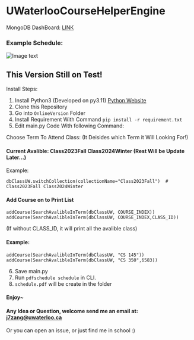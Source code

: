 # UWaterlooCourseHelperEngine

MongoDB DashBoard: [LINK](https://charts.mongodb.com/charts-project-0-cbzai/public/dashboards/091bc68f-76df-48c0-aa69-b21af14c0a8a)



### Example Schedule: 

![Image text]([https://raw.github.com/zangjiucheng/UWaterlooCourseHelperEngine/blob/Release/schedule.jpg](https://raw.githubusercontent.com/zangjiucheng/UWaterlooCourseHelperEngine/Release/schedule.jpg))

## This Version Still on Test! 

Install Steps: 
1. Install Python3 (Developed on py3.11) [Python Website](https://www.python.org/downloads/)
2. Clone this Repository
3. Go into ```OnlineVersion``` Folder
4. Install Requirement With Command ```pip install -r requirement.txt ```
5. Edit main.py Code With following Command:

Choose Term To Attend Class: (It Deisides which Term it Will Looking For!)
#### Current Avalible:  Class2023Fall Class2024Winter (Rest Will be Update Later...)

Example:
```
dbClassUW.switchCollection(collectionName="Class2023Fall")  # Class2023Fall Class2024Winter 
```

#### Add Course on to Print List

```
addCourse(SearchAvalibleInTerm(dbClassUW, COURSE_INDEX))
addCourse(SearchAvalibleInTerm(dbClassUW, COURSE_INDEX,CLASS_ID)) 
```
(If without CLASS_ID, it will print all the avalible class)

#### Example: 
```
addCourse(SearchAvalibleInTerm(dbClassUW, "CS 145"))
addCourse(SearchAvalibleInTerm(dbClassUW, "CS 350",6583))
```

6. Save main.py
7. Run ```pdfschedule schedule``` in CLI. 
8. ```schedule.pdf``` will be create in the folder

#### Enjoy~ 

#### Any Idea or Question, welcome send me an email at: j7zang@uwaterloo.ca

Or you can open an issue, or just find me in school :) 

